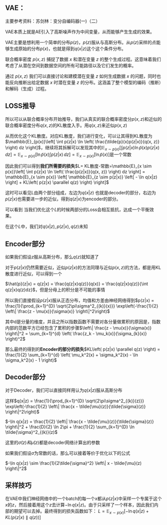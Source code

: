 ## VAE：

主要参考资料：苏剑林：变分自编码器(一)（二）

VAE本质上就是AE引入了高斯噪声作为中间变量，从而能够产生生成的效果。

VAE主要是想利用一个简单的分布$p(z)$，$p(z)$服从与高斯分布。从$p(z)$采样的点能够生成原始的分布$p(x)$，也就是得到$q(x|z)$这个这个条件分布。

联合概率密度 $p(x,z)$ 捕捉了数据 $x$ 和潜在变量 $z$ 的整个生成过程。这意味着我们考虑了从潜在空间到数据空间的所有可能路径以及它们发生的概率。

通过 $p(x,z)$ 我们可以直接讨论和建模潜在变量 $z$ 如何生成数据 $x$ 的问题，同时也能反向推断出给定数据 $x$ 时潜在变量 $z$ 的分布。这涵盖了整个模型的编码（推断）和解码（生成）过程。

## LOSS推导

所以可以从联合概率分布开始推导，我们从真实的联合概率密度分$p(x,z)$和近似的联合概率密度分布$q(x,z)$的KL散度入手。用$q(x,z)$来近似$p(x,z)$

从而优化这个KL散度。对应KL散度，我们进行变化，可以让其得到KL散度为$\mathbb{E}_{p(x)}\left[ \int p(z|x) \ln \left( \frac{\tilde{p}(x)p(z|x)}{q(x, z)} \right) dz \right]$，继续将其拆解可以发现其中的$\mathbb{E}_{x\sim p(x)} \left[ \int p(z|x) \ln \tilde{p}(x) p(z|x) \, dz \right] = \mathbb{E}_{x\sim p(x)} \left[ \ln \tilde{p}(x) \int p(z|x) \, dz \right] = \mathbb{E}_{x\sim p(x)} \left[ \ln \tilde{p}(x) \right]$是一个常数

因此我们可以得到**我们所需要的损失**$L= KL散度-常数=\mathbb{E}_{x \sim p(x)}\left[ \int p(z|x) \ln \left( \frac{p(z|x)}{q(x, z)} \right) dz \right] = \mathbb{E}_{x \sim p(x)} \left[ \mathbb{E}_{z \sim p(z|x)} \left[ - \ln q(x|z) \right] + KL\left( p(z|x) \parallel q(z) \right) \right]$

这时可以看见L由两个部分组成，左边为$q(x|z)$ 也就是decoder的部分，右边为$p(z|x)$也需要进一步的近似，得到$q(z|x)$为encoder的部分。

可以看到 当我们优化这个$L$​的时候两部分的Loss会相互抵抗，达成一个平衡效果。

在这个$L$中，我们对$q(x|z),p(z|x),q(z)$​未知

## Encoder部分

如果我们假设$z$服从高斯分布，那么$q(z)$就知道了

对于$p(z|x)$仍然需要近似，近似$p(z|x)$的方法同理与近似$p(x,z)$的方法，都是用KL散度进行近似，可以得到一个

$\hat{p}(z|x) = q(z|x) = \frac{q(z|x)q(z)}{q(x)} = \frac{q(z|x)q(z)}{\int q(z|x)q(z)dz}$，但是分母上的积分是不可能的事情

所以我们直接假设$p(z|x)$服从正态分布，均值和方差由神经网络得到$p(z|x) = \frac{1}{\prod_{k=1}^{D} \sqrt{2\pi\sigma^2_{(k)}(x)}} \exp\left(-\frac{1}{2} \left\| \frac{z - \mu(x)}{\sigma(x)} \right\|^2\right)$​

其中d是分量的维度，并且之所以指数函数不需要对各分量做累积的原因是，指数内部的范数平方已经包含了累积的步骤$\left\| \frac{z - \mu(x)}{\sigma(x)} \right\|^2 = \sum_{k=1}^{d} \left( \frac{z_k - \mu_k(x)}{\sigma_{k}(x)} \right)^2$​

那么最终的得到的**Encoder的部分的损失**$KL\left( p(z|x) \parallel q(z) \right) = \frac{1}{2} \sum_{k=1}^{d} \left( \mu_k^2(x) + \sigma_k^2(x) - \ln \sigma_k^2(x) - 1 \right)$

## Decoder部分

对于Decoder，我们可以直接同样用认为$q(x|z)$服从高斯分布

这样$q(x|z) = \frac{1}{\prod_{k=1}^{D} \sqrt{2\pi\sigma^2_{(k)}(z)}} \exp\left(-\frac{1}{2} \left\| \frac{x - \tilde{\mu}(z)}{\tilde{\sigma}(z)} \right\|^2\right)$

$-\ln q(x|z) = \frac{1}{2} \left\| \frac{x - \tilde{\mu}(z)}{\tilde{\sigma}(z)} \right\|^2 + \frac{D}{2} \ln 2\pi + \frac{1}{2} \sum_{k=1}^{D} \ln \tilde{\sigma}^2_{(k)}(z)$

这里的$\tilde{\sigma}(z)和\tilde{\mu}(z)$都是decoder网络计算出的参数

如果我们假设$\tilde{\sigma}$为常数的话，那么可以接着等价于优化以下的公式

$-\ln q(x|z) \sim \frac{1}{2\tilde{\sigma}^2} \left\| x - \tilde{\mu}(z) \right\|^2$

## 采样技巧

在VAE中我们神经网络中的一个batch的每一个$x$都从$p(z|x)$中采样一个专属于这个$x$的$z$，然后接着用这个$z$去计算$-\ln{q(x|z)}$。由于只采样了一个样本，因此我们内部的期望可以去掉。最终得到的损失函数如下：
$L=\mathbb{E}_{x \sim p(x)} \left[ - \ln q(x|z)  + KL\left( p(z|x) \parallel q(z) \right) \right]$